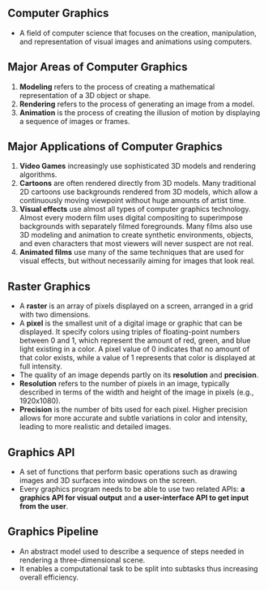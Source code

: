 ## Computer Graphics
- A field of computer science that focuses on the creation, manipulation, and representation of visual images and animations using computers.

## Major Areas of Computer Graphics
1. **Modeling** refers to the process of creating a mathematical representation of a 3D object or shape.
2. **Rendering** refers to the process of generating an image from a model.
3. **Animation** is the process of creating the illusion of motion by displaying a sequence of images or frames.

## Major Applications of Computer Graphics
1. **Video Games** increasingly use sophisticated 3D models and rendering algorithms.
2. **Cartoons** are often rendered directly from 3D models. Many traditional 2D cartoons use backgrounds rendered from 3D models, which allow a continuously moving viewpoint without huge amounts of artist time.
3. **Visual effects** use almost all types of computer graphics technology. Almost every modern film uses digital compositing to superimpose backgrounds with separately filmed foregrounds. Many films also use 3D modeling and animation to create synthetic environments, objects, and even characters that most viewers will never suspect are not real.
4. **Animated films** use many of the same techniques that are used for visual effects, but without necessarily aiming for images that look real.

## Raster Graphics
- A **raster** is an array of pixels displayed on a screen, arranged in a grid with two dimensions.
- A **pixel** is the smallest unit of a digital image or graphic that can be displayed. It specify colors using triples of floating-point numbers between 0 and 1, which represent the amount of red, green, and blue light existing in a color. A pixel value of 0 indicates that no amount of that color exists, while a value of 1 represents that color is displayed at full intensity.
- The quality of an image depends partly on its **resolution** and **precision**.
- **Resolution** refers to the number of pixels in an image, typically described in terms of the width and height of the image in pixels (e.g., 1920x1080).
- **Precision** is the number of bits used for each pixel. Higher precision allows for more accurate and subtle variations in color and intensity, leading to more realistic and detailed images.

## Graphics API
- A set of functions that perform basic operations such as drawing images and 3D surfaces into windows on the screen.
- Every graphics program needs to be able to use two related APIs: **a graphics API for visual output** and **a user-interface API to get input from the user**.

## Graphics Pipeline
- An abstract model used to describe a sequence of steps needed in rendering a three-dimensional scene.
- It enables a computational task to be split into subtasks thus increasing overall efficiency.

